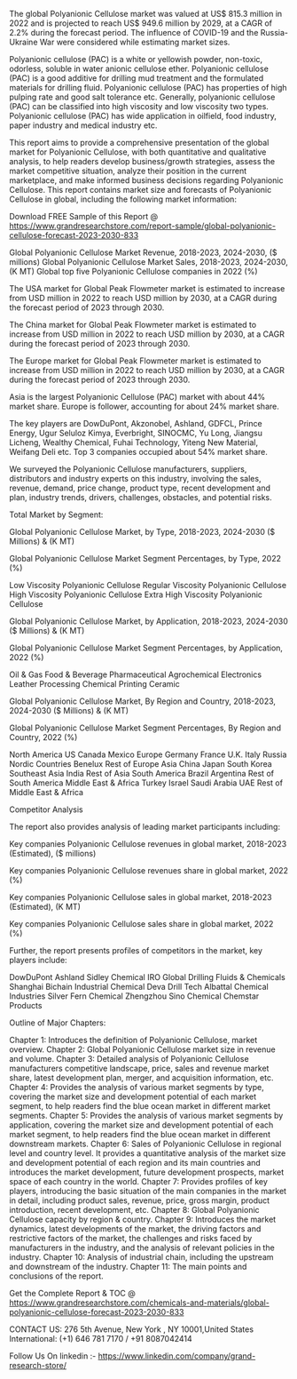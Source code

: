 
The global Polyanionic Cellulose market was valued at US$ 815.3 million in 2022 and is projected to reach US$ 949.6 million by 2029, at a CAGR of 2.2% during the forecast period. The influence of COVID-19 and the Russia-Ukraine War were considered while estimating market sizes.

Polyanionic cellulose (PAC) is a white or yellowish powder, non-toxic, odorless, soluble in water anionic cellulose ether. Polyanionic cellulose (PAC) is a good additive for drilling mud treatment and the formulated materials for drilling fluid. Polyanionic cellulose (PAC) has properties of high pulping rate and good salt tolerance etc. Generally, polyanionic cellulose (PAC) can be classified into high viscosity and low viscosity two types. Polyanionic cellulose (PAC) has wide application in oilfield, food industry, paper industry and medical industry etc.

This report aims to provide a comprehensive presentation of the global market for Polyanionic Cellulose, with both quantitative and qualitative analysis, to help readers develop business/growth strategies, assess the market competitive situation, analyze their position in the current marketplace, and make informed business decisions regarding Polyanionic Cellulose. This report contains market size and forecasts of Polyanionic Cellulose in global, including the following market information:

Download FREE Sample of this Report @ https://www.grandresearchstore.com/report-sample/global-polyanionic-cellulose-forecast-2023-2030-833

Global Polyanionic Cellulose Market Revenue, 2018-2023, 2024-2030, ($ millions)
Global Polyanionic Cellulose Market Sales, 2018-2023, 2024-2030, (K MT)
Global top five Polyanionic Cellulose companies in 2022 (%)

The USA market for Global Peak Flowmeter market is estimated to increase from USD million in 2022 to reach USD million by 2030, at a CAGR during the forecast period of 2023 through 2030.

The China market for Global Peak Flowmeter market is estimated to increase from USD million in 2022 to reach USD million by 2030, at a CAGR during the forecast period of 2023 through 2030.

The Europe market for Global Peak Flowmeter market is estimated to increase from USD million in 2022 to reach USD million by 2030, at a CAGR during the forecast period of 2023 through 2030.

Asia is the largest Polyanionic Cellulose (PAC) market with about 44% market share. Europe is follower, accounting for about 24% market share.

The key players are DowDuPont, Akzonobel, Ashland, GDFCL, Prince Energy, Ugur Seluloz Kimya, Everbright, SINOCMC, Yu Long, Jiangsu Licheng, Wealthy Chemical, Fuhai Technology, Yiteng New Material, Weifang Deli etc. Top 3 companies occupied about 54% market share.

We surveyed the Polyanionic Cellulose manufacturers, suppliers, distributors and industry experts on this industry, involving the sales, revenue, demand, price change, product type, recent development and plan, industry trends, drivers, challenges, obstacles, and potential risks.

Total Market by Segment:

Global Polyanionic Cellulose Market, by Type, 2018-2023, 2024-2030 ($ Millions) & (K MT)

Global Polyanionic Cellulose Market Segment Percentages, by Type, 2022 (%)

Low Viscosity Polyanionic Cellulose
Regular Viscosity Polyanionic Cellulose
High Viscosity Polyanionic Cellulose
Extra High Viscosity Polyanionic Cellulose

Global Polyanionic Cellulose Market, by Application, 2018-2023, 2024-2030 ($ Millions) & (K MT)

Global Polyanionic Cellulose Market Segment Percentages, by Application, 2022 (%)

Oil & Gas
Food & Beverage
Pharmaceutical
Agrochemical
Electronics
Leather Processing
Chemical
Printing
Ceramic

Global Polyanionic Cellulose Market, By Region and Country, 2018-2023, 2024-2030 ($ Millions) & (K MT)

Global Polyanionic Cellulose Market Segment Percentages, By Region and Country, 2022 (%)

North America
US
Canada
Mexico
Europe
Germany
France
U.K.
Italy
Russia
Nordic Countries
Benelux
Rest of Europe
Asia
China
Japan
South Korea
Southeast Asia
India
Rest of Asia
South America
Brazil
Argentina
Rest of South America
Middle East & Africa
Turkey
Israel
Saudi Arabia
UAE
Rest of Middle East & Africa

Competitor Analysis

The report also provides analysis of leading market participants including:

Key companies Polyanionic Cellulose revenues in global market, 2018-2023 (Estimated), ($ millions)

Key companies Polyanionic Cellulose revenues share in global market, 2022 (%)

Key companies Polyanionic Cellulose sales in global market, 2018-2023 (Estimated), (K MT)

Key companies Polyanionic Cellulose sales share in global market, 2022 (%)

Further, the report presents profiles of competitors in the market, key players include:

DowDuPont
Ashland
Sidley Chemical
IRO
Global Drilling Fluids & Chemicals
Shanghai Bichain Industrial Chemical
Deva Drill Tech
Albattal Chemical Industries
Silver Fern Chemical
Zhengzhou Sino Chemical
Chemstar Products

Outline of Major Chapters:

Chapter 1: Introduces the definition of Polyanionic Cellulose, market overview.
Chapter 2: Global Polyanionic Cellulose market size in revenue and volume.
Chapter 3: Detailed analysis of Polyanionic Cellulose manufacturers competitive landscape, price, sales and revenue market share, latest development plan, merger, and acquisition information, etc.
Chapter 4: Provides the analysis of various market segments by type, covering the market size and development potential of each market segment, to help readers find the blue ocean market in different market segments.
Chapter 5: Provides the analysis of various market segments by application, covering the market size and development potential of each market segment, to help readers find the blue ocean market in different downstream markets.
Chapter 6: Sales of Polyanionic Cellulose in regional level and country level. It provides a quantitative analysis of the market size and development potential of each region and its main countries and introduces the market development, future development prospects, market space of each country in the world.
Chapter 7: Provides profiles of key players, introducing the basic situation of the main companies in the market in detail, including product sales, revenue, price, gross margin, product introduction, recent development, etc.
Chapter 8: Global Polyanionic Cellulose capacity by region & country.
Chapter 9: Introduces the market dynamics, latest developments of the market, the driving factors and restrictive factors of the market, the challenges and risks faced by manufacturers in the industry, and the analysis of relevant policies in the industry.
Chapter 10: Analysis of industrial chain, including the upstream and downstream of the industry.
Chapter 11: The main points and conclusions of the report.

Get the Complete Report & TOC @ https://www.grandresearchstore.com/chemicals-and-materials/global-polyanionic-cellulose-forecast-2023-2030-833

CONTACT US:
276 5th Avenue, New York , NY 10001,United States
International: (+1) 646 781 7170 / +91 8087042414

Follow Us On linkedin :- https://www.linkedin.com/company/grand-research-store/
